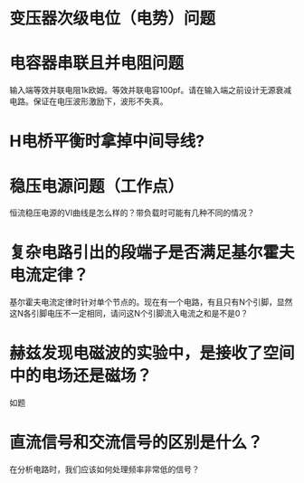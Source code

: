 # 变压器次级电位（电势）问题


# 电容器串联且并电阻问题
输入端等效并联电阻1k欧姆。等效并联电容100pf。请在输入端之前设计无源衰减电路。保证在电压波形激励下，波形不失真。

# H电桥平衡时拿掉中间导线?


# 稳压电源问题（工作点）
恒流稳压电源的VI曲线是怎么样的？带负载时可能有几种不同的情况？

# 复杂电路引出的段端子是否满足基尔霍夫电流定律？
基尔霍夫电流定律时针对单个节点的。现在有一个电路，有且只有N个引脚，显然这N各引脚电压不一定相同，请问这N个引脚流入电流之和是不是0？


# 赫兹发现电磁波的实验中，是接收了空间中的电场还是磁场？
如题

# 直流信号和交流信号的区别是什么？
在分析电路时，我们应该如何处理频率非常低的信号？